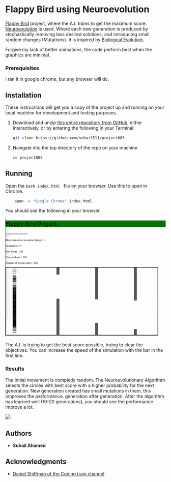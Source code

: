 # Flappy Bird using Neuroevolution

[Flappy Bird](https://en.wikipedia.org/wiki/Flappy_Bird) project, where the A.I. trains to get the maximum score. [Neuroevolution](https://en.wikipedia.org/wiki/Neuroevolution) is used, Where each new generation is produced by stochastically removing less desired solutions, and introducing small random changes (Mutations). It is inspired by [Biological Evolution.](https://en.wikipedia.org/wiki/Evolution)

Forgive my lack of better animations, the code perform best when the graphics are minimal.

### Prerequisites

I ran it in google chrome, but any browser will do. 

## Installation

These instructions will get you a copy of the project up and running on your local machine for development and testing purposes. 

1. Download and unzip [this entire repository from GitHub](https://github.com/suhail511/project003), either interactively, or by entering the following in your Terminal.
    ```bash
    git clone https://github.com/suhail511/project003
    ```
2. Navigate into the top directory of the repo on your machine
    ```bash
    cd project003
    ```
## Running

Open the ```bash index.html ``` file on your browser. Use this to open in Chrome.

```bash
    open -a "Google Chrome" index.html
```

You should see the following in your browser.

![](media/media01.gif)

The A.I. is trying to get the best score possible, trying to clear the objectives. You can increase the speed of the simulation with the bar in the first line.

### Results

The initial movement is completly random. The Neuroevolutionary Algorithm selects the circles with best score with a higher probability for the next generation. New generation created has small mutations in them, this omproves the performance, generation after generation. 
After the algorithm has learned well (10-20 generations), you should see the performance improve a lot.

![](media/media02.gif)

## Authors

* **Suhail Ahamed**

## Acknowledgments

* [Daniel Shiffman of the Coding train channel](https://www.youtube.com/user/shiffman)

